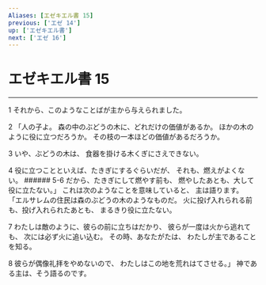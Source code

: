 ```yaml
---
Aliases: [エゼキエル書 15]
previous: ['エゼ 14']
up: ['エゼキエル書']
next: ['エゼ 16']
---
```

# エゼキエル書 15

***




1 
それから、このようなことばが主から与えられました。 



2 
「人の子よ。 森の中のぶどうの木に、どれだけの価値があるか。 ほかの木のように役に立つだろうか。 その枝の一本ほどの価値があるだろうか。 



3 
いや、ぶどうの木は、 食器を掛ける木くぎにさえできない。 



4 
役に立つことといえば、たきぎにするぐらいだが、 それも、燃えがよくない。 ###### 5-6 だから、たきぎにして燃やす前も、 燃やしたあとも、大して役に立たない。」 これは次のようなことを意味していると、 主は語ります。 「エルサレムの住民は森のぶどうの木のようなものだ。 火に投げ入れられる前も、投げ入れられたあとも、 まるきり役に立たない。 



7 
わたしは敵のように、彼らの前に立ちはだかり、 彼らが一度は火から逃れても、 次には必ず火に追い込む。 その時、あなたがたは、 わたしが主であることを知る。 



8 
彼らが偶像礼拝をやめないので、 わたしはこの地を荒れはてさせる。」 神である主は、そう語るのです。
